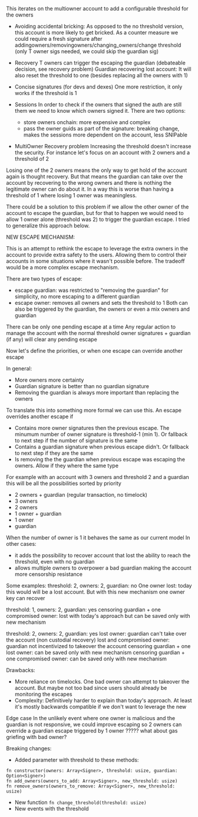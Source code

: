 This iterates on the multiowner account to add a configurable threshold for the owners

- Avoiding accidental bricking:
  As opposed to the no threshold version, this account is more likely to get bricked. As a counter measure we could require a fresh signature after addingowners/removingowners/changing_owners/change threshold (only T owner sigs needed, we could skip the guardian sig)

- Recovery
  T owners can trigger the escaping the guardian (debateable decision, see recovery problem)
  Guardian recovering lost account: It will also reset the threshold to one (besides replacing all the owners with 1)

- Concise signatures (for devs and dexes)
  One more restriction, it only works if the threshold is 1

- Sessions
  In order to check if the owners that signed the auth are still them we need to know which owners signed it. There are two options:

  - store owners onchain: more expensive and complex
  - pass the owner guids as part of the signature: breaking change, makes the sessions more dependent on the account, less SNIPable



- MultiOwner Recovery problem
Increasing the threshold doesn't increase the security. For instance let's focus on an account with 2 owners and a threshold of 2

Losing one of the 2 owners means the only way to get hold of the account again is thought recovery. But that means the guardian can take over the account by recovering to the wrong owners and there is nothing the legitimate owner can do about it. In a way this is worse than having a threshold of 1 where losing 1 owner was meaningless.

  There could be a solution to this problem if we allow the other owner of the account to escape the guardian, but for that to happen we would need to allow 1 owner alone (threshold was 2) to trigger the guardian escape. I tried to generalize this approach below.

  NEW ESCAPE MECHANISM:

  This is an attempt to rethink the escape to leverage the extra owners in the account to provide extra safety to the users. Allowing them to control their accounts in some situations where it wasn't possible before. The tradeoff would be a more complex escape mechanism.

  There are two types of escape:

  - escape guardian: was restricted to "removing the guardian" for simplicity, no more escaping to a different guardian
  - escape owner: removes all owners and sets the threshold to 1
    Both can also be triggered by the guardian, the owners or even a mix owners and guardian

  There can be only one pending escape at a time
  Any regular action to manage the account with the normal threshold owner signatures + guardian (if any) will clear any pending escape

  Now let's define the priorities, or when one escape can override another escape

  In general:

  - More owners more certainty
  - Guardian signature is better than no guardian signature
  - Removing the guardian is always more important than replacing the owners

  To translate this into something more formal we can use this. An escape overrides another escape if

  - Contains more owner signatures then the previous escape. The minumum number of owner signature is threshold-1 (min 1). Or fallback to next step if the number of signature is the same
  - Contains a guardian signature when previous escape didn't. Or fallback to next step if they are the same
  - Is removing the the guardian when previous escape was escaping the owners. Allow if they where the same type

  For example with an account with 3 owners and threshold 2 and a guardian this will be all the possibilities sorted by priority

  - 2 owners + guardian (regular transaction, no timelock)
  - 3 owners
  - 2 owners
  - 1 owner + guardian
  - 1 owner
  - guardian

  When the number of owner is 1 it behaves the same as our current model
  In other cases:

  - it adds the possibility to recover account that lost the ability to reach the threshold, even with no guardian
  - allows multiple owners to overpower a bad guardian making the account more censorship resistance

  Some examples:
  threshold: 2, owners: 2, guardian: no
  One owner lost: today this would will be a lost account. But with this new mechanism one owner key can recover

  threshold: 1, owners: 2, guardian: yes
  censoring guardian + one compromised owner: lost with today's approach but can be saved only with new mechanism

  threshold: 2, owners: 2, guardian: yes
  lost owner: guardian can't take over the account (non custodial recovery)
  lost and compromised owner: guardian not incentivized to takeover the account
  censoring guardian + one lost owner: can be saved only with new mechanism
  censoring guardian + one compromised owner: can be saved only with new mechanism

  Drawbacks:

  - More reliance on timelocks. One bad owner can attempt to takeover the account. But maybe not too bad since users should already be monitoring the escapes
  - Complexity: Definitively harder to explain than today's approach. At least it's mostly backwards compatible if we don't want to leverage the new

Edge case
In the unlikely event where one owner is malicious and the guardian is not responsive, we could improve escaping so
2 owners can override a guardian escape triggered by 1 owner
????? what about gas griefing with bad owner?

Breaking changes:

- Added parameter with threshold to these methods:

```
fn constructor(owners: Array<Signer>, threshold: usize, guardian: Option<Signer>)
fn add_owners(owners_to_add: Array<Signer>, new_threshold: usize)
fn remove_owners(owners_to_remove: Array<Signer>, new_threshold: usize)
```

- New function `fn change_threshold(threshold: usize)`
- New events with the threshold
